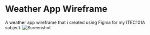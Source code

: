 # Weather App Wireframe
A weather app wireframe that i created using Figma for my ITEC101A subject.
![Screenshot](https://github.com/AvB2002/divisibility-generator/blob/master/screenshots/Weather_App_Wireframe.jpg)

